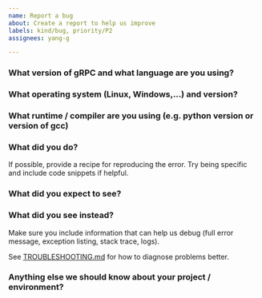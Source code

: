 ```yaml
---
name: Report a bug
about: Create a report to help us improve
labels: kind/bug, priority/P2
assignees: yang-g

---
```


<!--

This form is for bug reports and feature requests ONLY!
For general questions and troubleshooting, please ask/look for answers here:
- grpc.io mailing list: https://groups.google.com/forum/#!forum/grpc-io
- StackOverflow, with "grpc" tag: https://stackoverflow.com/questions/tagged/grpc

Issues specific to *grpc-java*, *grpc-go*, *grpc-node*, *grpc-dart*, *grpc-web* should be created in the repository they belong to (e.g. https://github.com/grpc/grpc-LANGUAGE/issues/new)
-->

### What version of gRPC and what language are you using?


### What operating system (Linux, Windows,...) and version?


### What runtime / compiler are you using (e.g. python version or version of gcc)


### What did you do?
If possible, provide a recipe for reproducing the error. Try being specific and include code snippets if helpful.

### What did you expect to see?


### What did you see instead?

Make sure you include information that can help us debug (full error message, exception listing, stack trace, logs).

See [TROUBLESHOOTING.md](https://github.com/grpc/grpc/blob/master/TROUBLESHOOTING.md) for how to diagnose problems better.

### Anything else we should know about your project / environment?
